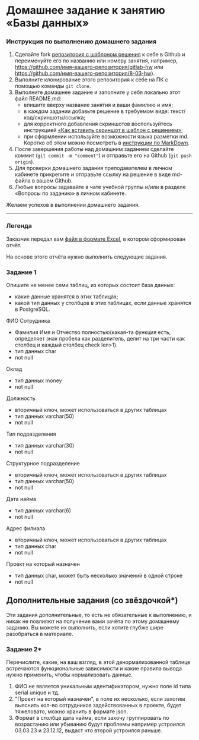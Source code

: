 # Домашнее задание к занятию «Базы данных»

### Инструкция по выполнению домашнего задания

1. Сделайте fork [репозитория c шаблоном решения](https://github.com/netology-code/sys-pattern-homework) к себе в Github и переименуйте его по названию или номеру занятия, например, https://github.com/имя-вашего-репозитория/gitlab-hw или https://github.com/имя-вашего-репозитория/8-03-hw).
2. Выполните клонирование этого репозитория к себе на ПК с помощью команды `git clone`.
3. Выполните домашнее задание и заполните у себя локально этот файл README.md:
   - впишите вверху название занятия и ваши фамилию и имя;
   - в каждом задании добавьте решение в требуемом виде: текст/код/скриншоты/ссылка;
   - для корректного добавления скриншотов воспользуйтесь инструкцией [«Как вставить скриншот в шаблон с решением»](https://github.com/netology-code/sys-pattern-homework/blob/main/screen-instruction.md);
   - при оформлении используйте возможности языка разметки md. Коротко об этом можно посмотреть в [инструкции по MarkDown](https://github.com/netology-code/sys-pattern-homework/blob/main/md-instruction.md).
4. После завершения работы над домашним заданием сделайте коммит (`git commit -m "comment"`) и отправьте его на Github (`git push origin`).
5. Для проверки домашнего задания преподавателем в личном кабинете прикрепите и отправьте ссылку на решение в виде md-файла в вашем Github.
6. Любые вопросы задавайте в чате учебной группы и/или в разделе «Вопросы по заданию» в личном кабинете.

Желаем успехов в выполнении домашнего задания.

---
### Легенда

Заказчик передал вам [файл в формате Excel](https://github.com/netology-code/sdb-homeworks/blob/main/resources/hw-12-1.xlsx), в котором сформирован отчёт. 

На основе этого отчёта нужно выполнить следующие задания.

### Задание 1

Опишите не менее семи таблиц, из которых состоит база данных:

- какие данные хранятся в этих таблицах;
- какой тип данных у столбцов в этих таблицах, если данные хранятся в PostgreSQL.



ФИО Сотрудника 
- Фамилия Имя и Отчество полностью(какая-та функция есть, определяет знак пробела как разделитель, делит на три части как столбец и каждый столбец check len>1).
- тип данных char
- not null

Оклад 
- тип данных money
- not null

Должность 
- вторичный ключ, может использоваться в других таблицах
- тип данных varchar(50)
- not null

Тип подразделения 
- тип данных varchar(30)
- not null

Структурное подразделение 
- вторичный ключ, может использоваться в других таблицах
- тип данных varchar(50)
- not null

Дата найма 
- тип данных varchar(6)
- not null

Адрес филиала 
- вторичный ключ, может использоваться в других таблицах
- тип данных char
- not null

Проект на который назначен 
- тип данных char, может быть несколько значений в одной строке
- not null


## Дополнительные задания (со звёздочкой*)
Эти задания дополнительные, то есть не обязательные к выполнению, и никак не повлияют на получение вами зачёта по этому домашнему заданию. Вы можете их выполнить, если хотите глубже шире разобраться в материале.


### Задание 2*

Перечислите, какие, на ваш взгляд, в этой денормализованной таблице встречаются функциональные зависимости и какие правила вывода нужно применить, чтобы нормализовать данные.

1. ФИО не является уникальным идентификатором, нужно поле id типа serial unique и тд.
2. "Проект на который назначен", в поле их несколько, если захотим выяснить кол-во сотрудников задействованных в проекте, будет тяжеловато, можно хранить в формате json. 
3. Формат в столбце дата найма, если захочу группировать по возрастанию или убыванию будут проблемы например устроился 03.03.23 и 23.12.12, выдаст что второй устроился раньше.

